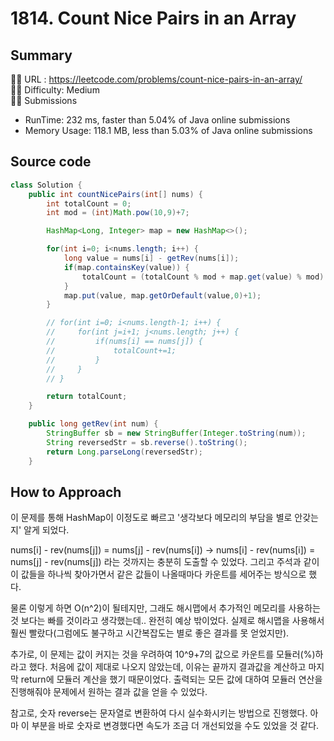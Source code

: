 # 1814. Count Nice Pairs in an Array

## Summary

🙇‍♂️ URL : https://leetcode.com/problems/count-nice-pairs-in-an-array/  
🤷‍♂️ Difficulty: Medium  
💆‍♂️ Submissions

- RunTime: 232 ms, faster than 5.04% of Java online submissions
- Memory Usage: 118.1 MB, less than 5.03% of Java online submissions

## Source code

```java
class Solution {
    public int countNicePairs(int[] nums) {
        int totalCount = 0;
        int mod = (int)Math.pow(10,9)+7;

        HashMap<Long, Integer> map = new HashMap<>();

        for(int i=0; i<nums.length; i++) {
            long value = nums[i] - getRev(nums[i]);
            if(map.containsKey(value)) {
                totalCount = (totalCount % mod + map.get(value) % mod) % mod;
            } 
            map.put(value, map.getOrDefault(value,0)+1);
        }

        // for(int i=0; i<nums.length-1; i++) {
        //     for(int j=i+1; j<nums.length; j++) {
        //         if(nums[i] == nums[j]) {
        //             totalCount+=1;
        //         }
        //     }
        // } 

        return totalCount;
    }

    public long getRev(int num) {
        StringBuffer sb = new StringBuffer(Integer.toString(num)); 
        String reversedStr = sb.reverse().toString(); 
        return Long.parseLong(reversedStr);
    }
```

## How to Approach

이 문제를 통해 HashMap이 이정도로 빠르고 '생각보다 메모리의 부담을 별로 안갖는지' 알게 되었다.

nums[i] - rev(nums[j]) = nums[j] - rev(nums[i]) -> nums[i] - rev(nums[i]) = nums[j] - rev(nums[j]) 라는 것까지는 충분히 도출할 수 있었다. 그리고 주석과 같이 이 값들을 하나씩 찾아가면서 같은 값들이 나올때마다 카운트를 세어주는 방식으로 했다.

물론 이렇게 하면 O(n^2)이 될테지만, 그래도 해시맵에서 추가적인 메모리를 사용하는 것 보다는 빠를 것이라고 생각했는데.. 완전히 예상 밖이었다. 실제로 해시맵을 사용해서 훨씬 빨랐다(그럼에도 불구하고 시간복잡도는 별로 좋은 결과를 못 얻었지만).

추가로, 이 문제는 값이 커지는 것을 우려하여 10^9+7의 값으로 카운트를 모듈러(%)하라고 했다. 처음에 값이 제대로 나오지 않았는데, 이유는 끝까지 결과값을 계산하고 마지막 return에 모듈러 계산을 했기 때문이었다. 출력되는 모든 값에 대하여 모듈러 연산을 진행해줘야 문제에서 원하는 결과 값을 얻을 수 있었다.

참고로, 숫자 reverse는 문자열로 변환하여 다시 실수화시키는 방법으로 진행했다. 아마 이 부분을 바로 숫자로 변경했다면 속도가 조금 더 개선되었을 수도 있었을 것 같다.
